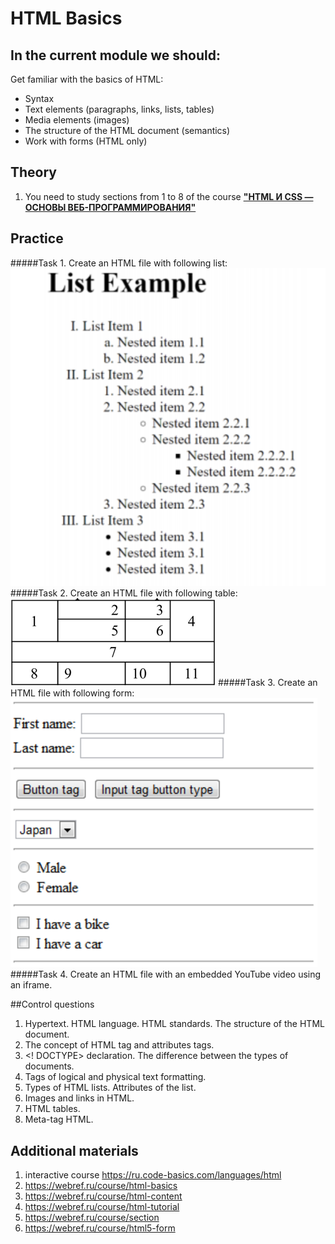 # HTML Basics
## In the current module we should:
Get familiar with the basics of HTML:
- Syntax
- Text elements (paragraphs, links, lists, tables)
- Media elements (images)
- The structure of the HTML document (semantics)
- Work with forms (HTML only)

## Theory
1. You need to study sections from 1 to 8 of the course **["HTML И CSS — ОСНОВЫ ВЕБ-ПРОГРАММИРОВАНИЯ"](https://codebra.ru/ru/courses/html-css-base)**

## Practice
#####Task 1. Create an HTML file with following list: 
![list_example.png](assets/list_example.png)
#####Task 2. Create an HTML file with following table:
![table_example.png](assets/table_example.png)
#####Task 3. Create an HTML file with following form:
![form_example.png](assets/form_example.png)
#####Task 4. Create an HTML file with an embedded YouTube video using an iframe.

##Control questions
1. Hypertext. HTML language. HTML standards. The structure of the HTML document.
2. The concept of HTML tag and attributes tags.
3. <! DOCTYPE> declaration. The difference between the types of documents.
4. Tags of logical and physical text formatting.
5. Types of HTML lists. Attributes of the list.
6. Images and links in HTML.
7. HTML tables.
8. Meta-tag HTML.

## Additional materials
1. interactive course https://ru.code-basics.com/languages/html
2. https://webref.ru/course/html-basics
3. https://webref.ru/course/html-content
4. https://webref.ru/course/html-tutorial
5. https://webref.ru/course/section
6. https://webref.ru/course/html5-form
